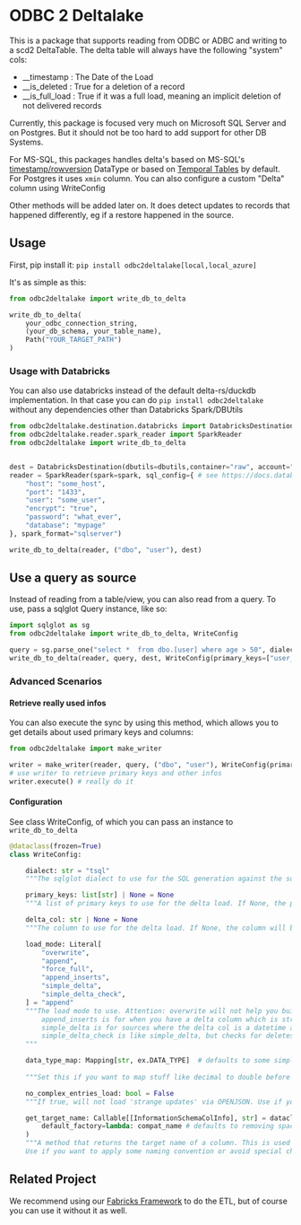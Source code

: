 # ODBC 2 Deltalake

This is a package that supports reading from ODBC or ADBC and writing to a scd2 DeltaTable. The delta table will always have the following "system" cols:

- \_\_timestamp : The Date of the Load
- \_\_is_deleted : True for a deletion of a record
- \_\_is_full_load : True if it was a full load, meaning an implicit deletion of not delivered records

Currently, this package is focused very much on Microsoft SQL Server and on Postgres. But it should not be too hard to add support for other DB Systems.

For MS-SQL, this packages handles delta's based on MS-SQL's [timestamp/rowversion](https://learn.microsoft.com/en-us/sql/t-sql/data-types/rowversion-transact-sql?view=sql-server-ver16) DataType or based on [Temporal Tables](https://learn.microsoft.com/en-us/sql/relational-databases/tables/temporal-tables?view=sql-server-ver17) by default.
For Postgres it uses `xmin` column. You can also configure a custom "Delta" column using WriteConfig

Other methods will be added later on. It does detect updates to records
that happened differently, eg if a restore happened in the source.

## Usage

First, pip install it:
`pip install odbc2deltalake[local,local_azure]`

It's as simple as this:

```python
from odbc2deltalake import write_db_to_delta

write_db_to_delta(
    your_odbc_connection_string,
    (your_db_schema, your_table_name),
    Path("YOUR_TARGET_PATH")
)
```

### Usage with Databricks

You can also use databricks instead of the default delta-rs/duckdb implementation.
In that case you can do `pip install odbc2deltalake` without any dependencies other than Databricks Spark/DBUtils

```python
from odbc2deltalake.destination.databricks import DatabricksDestination
from odbc2deltalake.reader.spark_reader import SparkReader
from odbc2deltalake import write_db_to_delta


dest = DatabricksDestination(dbutils=dbutils,container="raw", account="some_account", path="raw/super_path", schema="abfss")
reader = SparkReader(spark=spark, sql_config={ # see https://docs.databricks.com/en/connect/external-systems/sql-server.html
    "host": "some_host",
    "port": "1433",
    "user": "some_user",
    "encrypt": "true",
    "password": "what_ever",
    "database": "mypage"
}, spark_format="sqlserver")

write_db_to_delta(reader, ("dbo", "user"), dest)
```

## Use a query as source

Instead of reading from a table/view, you can also read from a query. To use, pass a sqlglot Query instance, like so:

```python
import sqlglot as sg
from odbc2deltalake import write_db_to_delta, WriteConfig

query = sg.parse_one("select *  from dbo.[user] where age > 50", dialect="tsql") # sync only a subset
write_db_to_delta(reader, query, dest, WriteConfig(primary_keys=["user_id"]))

```

### Advanced Scenarios

#### Retrieve really used infos

You can also execute the sync by using this method, which allows you to get details about used primary keys and columns:

```python
from odbc2deltalake import make_writer

writer = make_writer(reader, query, ("dbo", "user"), WriteConfig(primary_keys=["user_id"]))
# use writer to retrieve primary keys and other infos
writer.execute() # really do it

```

#### Configuration

See class WriteConfig, of which you can pass an instance to `write_db_to_delta`

```python
@dataclass(frozen=True)
class WriteConfig:

    dialect: str = "tsql"
    """The sqlglot dialect to use for the SQL generation against the source"""

    primary_keys: list[str] | None = None
    """A list of primary keys to use for the delta load. If None, the primary keys will be determined from the source"""

    delta_col: str | None = None
    """The column to use for the delta load. If None, the column will be determined from the source. Should be mostly increasing to make load efficient"""

    load_mode: Literal[
        "overwrite",
        "append",
        "force_full",
        "append_inserts",
        "simple_delta",
        "simple_delta_check",
    ] = "append"
    """The load mode to use. Attention: overwrite will not help you build scd2, the history is in the delta table only
        append_inserts is for when you have a delta column which is strictly increasing and you want to append new rows only. No deletes of rows. might be good for logs
        simple_delta is for sources where the delta col is a datetime and you can be sure that there are no deletes or additional updates
        simple_delta_check is like simple_delta, but checks for deletes if the count does not match. Only use if you do not expect frequent deletes, as it will do simple_delta AND delta if there are deletes, which is slower than delta
    """

    data_type_map: Mapping[str, ex.DATA_TYPE]  # defaults to some simple sql server related maps, none for postgres
    
    """Set this if you want to map stuff like decimal to double before writing to delta. We recommend doing so later in ETL usually"""

    no_complex_entries_load: bool = False
    """If true, will not load 'strange updates' via OPENJSON. Use if your db does not support OPENJSON or you're fine to get some additional updates in order to reduce complexity"""

    get_target_name: Callable[[InformationSchemaColInfo], str] = dataclasses.field(
        default_factory=lambda: compat_name # defaults to removing spaces and other characters not liked by spark
    )
    """A method that returns the target name of a column. This is used to map the source column names to the target column names.
    Use if you want to apply some naming convention or avoid special characters in the target. """

```

## Related Project

We recommend using our [Fabricks Framework](https://github.com/fabricks-framework/fabricks) to do the ETL, but of course you can use it without it as well. 
